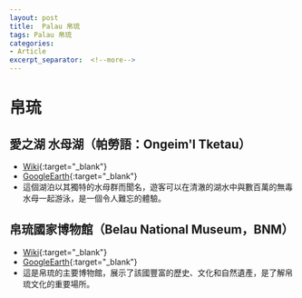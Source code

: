```yaml
---
layout: post
title:  Palau 帛琉
tags: Palau 帛琉 
categories:
- Article
excerpt_separator:  <!--more-->
---
```

# 帛琉
## 愛之湖 水母湖（帕勞語：Ongeim'l Tketau）
- [Wiki](https://zh.wikipedia.org/zh-tw/%E6%B0%B4%E6%AF%8D%E6%B9%96 "Wiki"){:target="_blank"} 
- [GoogleEarth](https://earth.google.com/web/search/Jellyfish+Lake/@7.1623362,134.37917242,37.37516994a,6190.69822147d,34.99999989y,-0h,0t,0r/ "GoogleEarth"){:target="_blank"} 
- 這個湖泊以其獨特的水母群而聞名，遊客可以在清澈的湖水中與數百萬的無毒水母一起游泳，是一個令人難忘的體驗。

## 帛琉國家博物館（Belau National Museum，BNM）
- [Wiki](https://zh.wikipedia.org/zh-tw/%E5%B8%9B%E7%90%89%E5%9C%8B%E5%AE%B6%E5%8D%9A%E7%89%A9%E9%A4%A8 "Wiki"){:target="_blank"} 
- [GoogleEarth](https://earth.google.com/web/search/Belau+National+Museum/@7.3366742,134.4762017,27.74481525a,1046.97962176d,34.99999996y,0h,0t,0r/ "GoogleEarth"){:target="_blank"} 
- 這是帛琉的主要博物館，展示了該國豐富的歷史、文化和自然遺產，是了解帛琉文化的重要場所。


